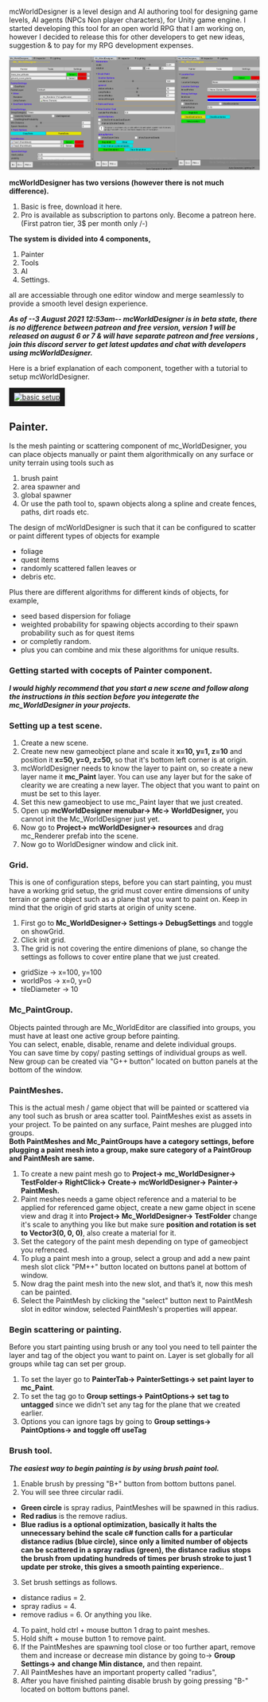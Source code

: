 mcWorldDesigner is a level design and AI authoring tool for designing game levels, AI agents (NPCs Non player characters), for Unity game engine.
I started developing this tool for an open world RPG that I am working on, however I decided to release this for other developers to get new ideas, suggestion & to pay for my RPG development expenses. 

![alt text](https://github.com/DreamBirdXx/mcWorldDesigner/blob/main/images/main.jpg "Logo Title Text 1")

**mcWorldDesigner has two versions (however there is not much difference).**
1. Basic is free, download it here.
2. Pro is available as subscription to partons only. Become a patreon here. (First patron tier, 3$ per month only /-)

**The system is divided into 4 components,**
1. Painter
2. Tools
3. AI
4. Settings.

all are accessiable through one editor window and merge seamlessly to provide a smooth level design experience.

**_As of --3 August 2021 12:53am-- mcWorldDesigner is in beta state, there is no difference between patreon and free version, version 1 will be released on august 6 or 7 & will have separate patreon and free versions , join this discord server to get latest updates and chat with developers using mcWorldDesigner._**

Here is a brief explanation of each component, together with a tutorial to setup mcWorldDesigner.

<a href="https://youtu.be/711mmytbcls" target="_blank"><img src="http://img.youtube.com/vi/YOUTUBE_VIDEO_ID_HERE/0.jpg" 
alt="basic setup" width="240" height="180" border="10" /></a>

## Painter.
Is the mesh painting or scattering component of mc_WorldDesigner, you can place objects manually or paint them algorithmically on any surface or unity terrain using tools such as
1. brush paint
2. area spawner and 
3. global spawner
4. Or use the path tool to, spawn objects along a spline and create fences, paths, dirt roads etc.

The design of mcWorldDesigner is such that it can be configured to scatter or paint different types of objects for example 
* foliage
* quest items 
* randomly scattered fallen leaves or 
* debris etc.

Plus there are different algorithms for different kinds of objects, for example,
* seed based dispersion for foliage
* weighted probability for spawing objects according to their spawn probability such as for quest items
* or completly random.
* plus you can combine and mix these algorithms for unique results.

### Getting started with cocepts of Painter component.

**_I would highly recommend that you start a new scene and follow along the instructions in this section before you integerate the mc_WorldDesigner in your projects._**

### Setting up a test scene.
1. Create a new scene.
2. Create new new gameobject plane and scale it **x=10, y=1, z=10** and position it **x=50, y=0, z=50,** so that it's bottom  left corner is at origin.
3. mcWorldDesigner needs to know the layer to paint on, so create a new layer name it **mc_Paint** layer. You can use any layer but for the sake of clearity we are creating a new layer. The object that you want to paint on must be set to this layer.
4. Set this new gameobject to use mc_Paint layer that we just created.
5. Open up **mcWorldDesigner menubar-> Mc-> WorldDesigner,** you cannot init the Mc_WorldDesigner just yet.
6. Now go to **Project-> mcWorldDesigner-> resources** and drag mc_Renderer prefab into the scene.
7. Now go to WorldDesigner window and click init.

### Grid.
This is one of configuration steps, before you can start painting, you must have a working grid setup, the grid must cover entire dimensions of unity terrain or game object such as a plane that you want to paint on.
   Keep in mind that the origin of grid starts at origin of unity scene.

1. First go to **Mc_WorldDesigner-> Settings-> DebugSettings** and toggle on showGrid.
2. Click init grid.
3. The grid is not covering the entire dimenions of plane, so change the settings as follows to cover entire plane that we just created.
 * gridSize     -> x=100, y=100
 * worldPos     -> x=0,   y=0
 * tileDiameter -> 10

### Mc_PaintGroup.
Objects painted through are Mc_WorldEditor are classified into groups, you must have at least one active group before painting.  
   You can select, enable, disable, rename and delete individual groups.  
   You can save time by copy/ pasting settings of individual groups as well.  
   New group can be created via "G++ button" located on button panels at the bottom of the window.  

### PaintMeshes.
This is the actual mesh / game object that will be painted or scattered via any tool such as brush or area scatter tool. 
   PaintMeshes exist as assets in your project. 
   To be painted on any surface, Paint meshes are plugged into groups.  
   **Both PaintMeshes and Mc_PaintGroups have a category settings, before plugging a paint mesh into a group, make sure category of a PaintGroup and PaintMesh are same.**  

1. To create a new paint mesh go to **Project-> mc_WorldDesigner-> TestFolder-> RightClick-> Create-> mcWorldDesigner-> Painter-> PaintMesh.**
3. Paint meshes needs a game object reference and a material to be applied for referenced game object, create a new game object in scene view and drag it into **Project-> Mc_WorldDesigner-> TestFolder** change it's scale to anything you like but make sure **position and rotation is set to Vector3(0, 0, 0)**, also create a material for it.
4. Set the category of the paint mesh depending on type of gameobject you refrenced.
5. To plug a paint mesh into a group, select a group and add a new paint mesh slot click "PM++" button located on buttons panel at bottom of window.
6. Now drag the paint mesh into the new slot, and that’s it, now this mesh can be painted.
7. Select the PaintMesh by clicking the "select" button next to PaintMesh slot in editor window, selected PaintMesh's properties will appear.

### Begin scattering or painting.
Before you start painting using brush or any tool you need to tell painter the layer and tag of the object you want to paint on.
Layer is set globally for all groups while tag can set per group.

1. To set the layer go to **PainterTab-> PainterSettings-> set paint layer to mc_Paint**.
2. To set the tag go to **Group settings-> PaintOptions-> set tag to untagged** since we didn't set any tag for the plane that we created earlier.
3. Options you can ignore tags by going to **Group settings-> PaintOptions-> and toggle off useTag**

### Brush tool.

**_The easiest way to begin painting is by using brush paint tool._**
1. Enable brush by pressing "B+" button from bottom buttons panel.
2. You will see three circular radii. 
 * **Green circle** is spray radius, PaintMeshes will be spawned in this radius.
 * **Red radius** is the remove radius.
 * **Blue radius is a optional optimization, basically it halts the unnecessary behind the scale c# function calls for a particular distance radius (blue circle), since only a limited number of objects can be scattered in a spray radius (green), the distance radius stops the brush from updating hundreds of times per brush stroke to just 1 update per stroke, this gives a smooth painting experience.**.

3. Set brush settings as follows.
 * distance radius = 2.
 * spray radius = 4.
 * remove radius = 6.
Or anything you like.

4. To paint, hold ctrl + mouse button 1 drag to paint meshes.
5. Hold shift + mouse button 1 to remove paint. 
6. If the PaintMeshes are spawning tool close or too further apart, remove them and increase or decrease min distance by going to-> **Group Settings-> and change Min distance,** and then repaint.
7. All PaintMeshes have an important property called "radius", 
8. After you have finished painting disable brush by going pressing "B-" located on bottom buttons panel. 

